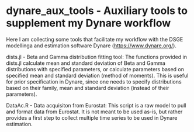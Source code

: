 # dynare_aux_tools - Auxiliary tools to supplement my Dynare workflow

Here I am collecting some tools that facilitate my workflow with the DSGE modellinga and estimation software Dynare (https://www.dynare.org/).

dists.jl - Beta and Gamma distribution fitting tool: The functions provided in dists.jl calculate mean and standard deviation of Beta and Gamma distributions with specified parameters, or calculate parameters based on specified mean and standard deviation (method of moments). This is useful for prior specification in Dynare, since one needs to specify distributions based on their family, mean and standard deviation (instead of their parameters). 

DataAc.R - Data acquisiton from Eurostat: This script is a raw model to pull and format data from Eurostat. It is not meant to be used as-is, but rather provides a first step to collect multiple time series to be used in Dynare estimation. 
